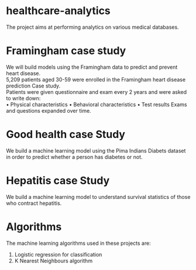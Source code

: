 # healthcare-analytics
The project aims at performing analytics on various medical databases.
# Framingham case study
We will build models using the Framingham data to predict and prevent heart disease. <br />
5,209 patients aged 30-59 were enrolled in the Framingham heart disease prediction Case study.<br />
Patients were given questionnaire and exam every 2 years and were asked to write down:<br />
• Physical characteristics
• Behavioral characteristics
• Test results
Exams and questions expanded over time.<br />

# Good health case Study
We build a machine learning model using the Pima Indians Diabets dataset in order to predict whether a person has diabetes or not.

# Hepatitis case Study
We build a machine learning model to understand survival statistics of those who contract hepatitis.

# Algorithms 
The machine learning algorithms used in these projects are:
<br />
  1. Logistic regression for classification<br />
  2. K Nearest Neighbours algorithm<br />



